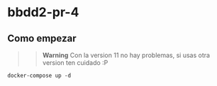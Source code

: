# bbdd2-pr-4

## Como empezar

>> **Warning** Con la version 11 no hay problemas, si usas otra version ten cuidado :P

```
docker-compose up -d
```
